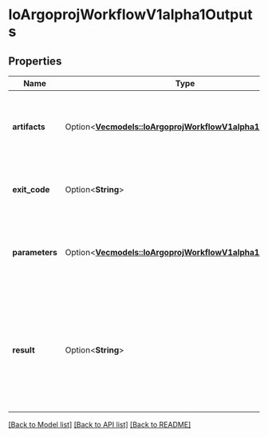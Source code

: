 # IoArgoprojWorkflowV1alpha1Outputs

## Properties

Name | Type | Description | Notes
------------ | ------------- | ------------- | -------------
**artifacts** | Option<[**Vec<models::IoArgoprojWorkflowV1alpha1Artifact>**](io.argoproj.workflow.v1alpha1.Artifact.md)> | Artifacts holds the list of output artifacts produced by a step | [optional]
**exit_code** | Option<**String**> | ExitCode holds the exit code of a script template | [optional]
**parameters** | Option<[**Vec<models::IoArgoprojWorkflowV1alpha1Parameter>**](io.argoproj.workflow.v1alpha1.Parameter.md)> | Parameters holds the list of output parameters produced by a step | [optional]
**result** | Option<**String**> | Result holds the result (stdout) of a script or container template, or the response body of an HTTP template | [optional]

[[Back to Model list]](../README.md#documentation-for-models) [[Back to API list]](../README.md#documentation-for-api-endpoints) [[Back to README]](../README.md)


